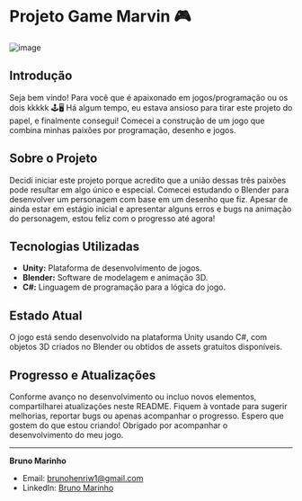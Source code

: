 # Projeto Game Marvin 🎮

![image](https://github.com/BrunoMarinhoMarques/ProjetoGameMarvin/assets/127245644/ac3722b9-0975-4dba-9bb6-fb725458c7a3)


## Introdução

Seja bem vindo! Para você que é apaixonado em jogos/programação ou os dois kkkkk 🕹️🖥️
Há algum tempo, eu estava ansioso para tirar este projeto do papel, e finalmente consegui! Comecei a construção de um jogo que combina minhas paixões por programação, desenho e jogos.

## Sobre o Projeto

Decidi iniciar este projeto porque acredito que a união dessas três paixões pode resultar em algo único e especial. Comecei estudando o Blender para desenvolver um personagem com base em um desenho que fiz. Apesar de ainda estar em estágio inicial e apresentar alguns erros e bugs na animação do personagem, estou feliz com o progresso até agora!

## Tecnologias Utilizadas

- **Unity:** Plataforma de desenvolvimento de jogos.
- **Blender:** Software de modelagem e animação 3D.
- **C#:** Linguagem de programação para a lógica do jogo.

## Estado Atual

O jogo está sendo desenvolvido na plataforma Unity usando C#, com objetos 3D criados no Blender ou obtidos de assets gratuitos disponíveis.

## Progresso e Atualizações

Conforme avanço no desenvolvimento ou incluo novos elementos, compartilharei atualizações neste README. Fiquem à vontade para sugerir melhorias, reportar bugs ou apenas acompanhar o progresso.
Espero que gostem do que estou criando! Obrigado por acompanhar o desenvolvimento do meu jogo.

--- 

**Bruno Marinho**
- Email: brunohenriw1@gmail.com
- LinkedIn: [Bruno Marinho](https://www.linkedin.com/in/bruno-marinho-4a2276269/)
